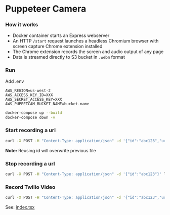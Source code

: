 # Puppeteer Camera

### How it works

- Docker container starts an Express webserver
- An HTTP `/start` request launches a headless Chromium browser with screen capture Chrome extension installed
- The Chrome extension records the screen and audio output of any page
- Data is streamed directly to S3 bucket in `.webm` format

### Run 

Add .env

```
AWS_REGION=us-west-2
AWS_ACCESS_KEY_ID=XXX
AWS_SECRET_ACCESS_KEY=XXX
AWS_PUPPETCAM_BUCKET_NAME=bucket-name
```

```sh
docker-compose up --build
docker-compose down -v
```

### Start recording a url

```sh
curl -X POST -H "Content-Type: application/json" -d '{"id":"abc123","url":"https://www.animaker.com"}' localhost:3333/start
```

**Note:** Reusing id will overwrite previous file

### Stop recording a url

```sh
curl -X POST -H "Content-Type: application/json" -d '{"id":"abc123"}' localhost:3333/stop
```

### Record Twilio Video

```sh
curl -X POST -H "Content-Type: application/json" -d '{"id":"abc123","url":"http://localhost:3333/?roomName=XXX&twilioToken=XXX"}' localhost:3333/start
```

See: [index.tsx](https://github.com/ted-piotrowski/puppeteer-camera/blob/main/src/public/index.tsx)

